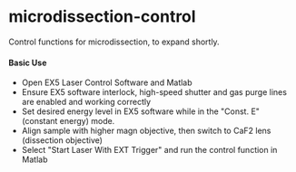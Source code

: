 microdissection-control
===================================================
Control functions for microdissection, to expand shortly.

#### Basic Use
- Open EX5 Laser Control Software and Matlab
- Ensure EX5 software interlock, high-speed shutter and gas purge lines are enabled and working correctly
- Set desired energy level in EX5 software while in the "Const. E" (constant energy) mode.
- Align sample with higher magn objective, then switch to CaF2 lens (dissection objective)
- Select "Start Laser With EXT Trigger" and run the control function in Matlab
